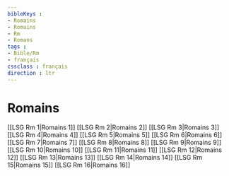 ```yaml
---
bibleKeys : 
- Romains
- Romains
- Rm
- Romans
tags : 
- Bible/Rm
- français
cssclass : français
direction : ltr
---
```


# Romains

[[LSG Rm 1|Romains 1]]
[[LSG Rm 2|Romains 2]]
[[LSG Rm 3|Romains 3]]
[[LSG Rm 4|Romains 4]]
[[LSG Rm 5|Romains 5]]
[[LSG Rm 6|Romains 6]]
[[LSG Rm 7|Romains 7]]
[[LSG Rm 8|Romains 8]]
[[LSG Rm 9|Romains 9]]
[[LSG Rm 10|Romains 10]]
[[LSG Rm 11|Romains 11]]
[[LSG Rm 12|Romains 12]]
[[LSG Rm 13|Romains 13]]
[[LSG Rm 14|Romains 14]]
[[LSG Rm 15|Romains 15]]
[[LSG Rm 16|Romains 16]]
